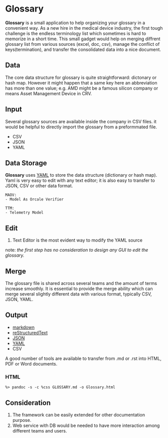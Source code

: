 # Glossary

**Glossary** is a small application to help organizing your glossary in a 
convenient way. As a new hire in the medical device industry, the first tough 
challenge is the endless terminology list which sometimes is hard to memorize 
in a short time. This small gadget would help on merging diffrent glossary list
from various sources (excel, doc, csv), manage the conflict of keys(termination), 
and transfer the consolidated data into a nice document.

## Data

The core data structure for glossary is quite straightforward: dictonary or hash
map. However it might happen that a same key here an abbreviation has more than 
one value; e.g. AMD might be a famous silicon company or means Asset Management
Device in CRV. 

## Input

Several glossary sources are available inside the company in CSV files. it would 
be helpful to directly import the glossary from a preformmated file.

- CSV
- JSON
- YAML

## Data Storage

**Glossary** uses [YAML](http://yaml.org/spec/1.2/spec.html) to store the data 
structure (dictionary or hash map). Yaml is very easy to edit with any text 
editor; it is also easy to transfer to JSON, CSV or other data format. 

    MAOV:
    - Model As Orcale Verifier

    TTM: 
    - Telemetry Model

## Edit

1. Text Editor is the most evident way to modify the YAML source

note:
    *the first step has no consideration to design any GUI to edit the glossary.* 

## Merge

The glossary file is shared across several teams and the amount of 
terms increase smoothly. It is essential to provide the merge ability
which can merge several slightly different data with various format,
typically CSV, JSON, YAML.

## Output

- [markdown](http://daringfireball.net/projects/markdown/syntax)
- [reStructuredText](http://docutils.sourceforge.net/rst.html) 
- [JSON](http://www.json.org/)
- [YAML](http://www.yaml.org/spec/1.2/spec.html)
- CSV

A good number of tools are available to transfer from .md or .rst into HTML, 
PDF or Word documents. 

### HTML

`%> pandoc -s -c %css GLOSSARY.md -o Glossary.html`

## Consideration

1. The framework can be easily extended for other documentation purpose. 
2. Web service with DB would be needed to have more interaction among different
teams and users. 
